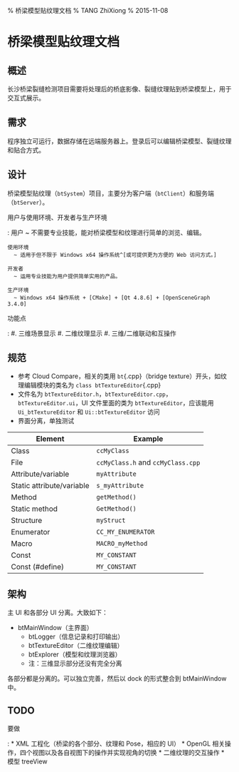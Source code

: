 % 桥梁模型贴纹理文档
% TANG ZhiXiong
% 2015-11-08


桥梁模型贴纹理文档
==================

概述
----

长沙桥梁裂缝检测项目需要将处理后的桥底影像、裂缝纹理贴到桥梁模型上，用于交互式展示。

需求
----

程序独立可运行，数据存储在远端服务器上。登录后可以编辑桥梁模型、裂缝纹理和贴合方式。

设计
----

桥梁模型贴纹理（`btSystem`）项目，主要分为客户端（`btClient`）和服务端（`btServer`）。

用户与使用环境、开发者与生产环境

:   用户
      ~ 不需要专业技能，能对桥梁模型和纹理进行简单的浏览、编辑。
    
    使用环境
      ~ 适用于但不限于 Windows x64 操作系统^[或可提供更为方便的 Web 访问方式。]
    
    开发者
      ~ 运用专业技能为用户提供简单实用的产品。

    生产环境
      ~ Windows x64 操作系统 + [CMake] + [Qt 4.8.6] + [OpenSceneGraph 3.4.0]

[CMake]: https://cmake.org/
[Qt 4.8.6]: http://mirrors.ustc.edu.cn/qtproject/archive/qt/4.8/4.8.6/
[OpenSceneGraph 3.4.0]: http://www.openscenegraph.org/

功能点

:   #. 三维场景显示
    #. 二维纹理显示
    #. 三维/二维联动和互操作


规范
----

* 参考 Cloud Compare，相关的类用 `bt`{.cpp}（bridge texture）开头，如纹理编辑模块的类名为 `class btTextureEditor`{.cpp}
* 文件名为 `btTextureEditor.h`，`btTextureEditor.cpp`，`btTextureEditor.ui`，UI 文件里面的类为 `btTextureEditor`，应该能用 `Ui_btTextureEditor` 和 `Ui::btTextureEditor` 访问
* 界面分离，单独测试

Element | Example
------- | -------
Class   | `ccMyClass`
File | `ccMyClass.h` and `ccMyClass.cpp`
Attribute/variable | `myAttribute`
Static attribute/variable | `s_myAttribute`
Method | `getMethod()`
Static method | `GetMethod()`
Structure | `myStruct`
Enumerator | `CC_MY_ENUMERATOR`
Macro | `MACRO_myMethod`
Const | `MY_CONSTANT`
Const (#define) | `MY_CONSTANT`

架构
----

主 UI 和各部分 UI 分离。大致如下：

* btMainWindow（主界面）
    + btLogger（信息记录和打印输出）
    + btTextureEditor（二维纹理编辑）
    + btExplorer（模型和纹理浏览器）
    + 注：三维显示部分还没有完全分离

各部分都是分离的。可以独立完善，然后以 dock 的形式整合到 btMainWindow 中。

TODO
----

要做

:   * XML 工程化（桥梁的各个部分、纹理和 Pose，相应的 UI）
    * OpenGL 相关操作，四个视图以及各自视图下的操作并实现视角的切换
    * 二维纹理的交互操作
    * 模型 treeView